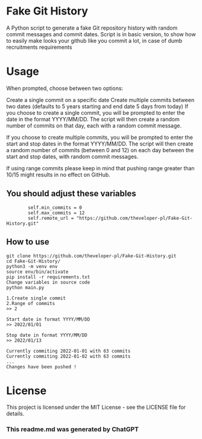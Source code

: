 # Fake Git History

A Python script to generate a fake Git repository history with random commit messages and commit dates. Script is in basic version, to show how to easily make looks your github like you commit a lot, in case of dumb recruitments requirements

# Usage

When prompted, choose between two options:

Create a single commit on a specific date
Create multiple commits between two dates (defaults to 5 years starting and end date 5 days from today)
If you choose to create a single commit, you will be prompted to enter the date in the format YYYY/MM/DD. The script will then create a random number of commits on that day, each with a random commit message.

If you choose to create multiple commits, you will be prompted to enter the start and stop dates in the format YYYY/MM/DD. The script will then create a random number of commits (between 0 and 12) on each day between the start and stop dates, with random commit messages.

If using range commits please keep in mind that pushing range greater than 10/15 might results in no effect on GitHub.

## You should adjust these variables

```
        self.min_commits = 0
        self.max_commits = 12
        self.remote_url = "https://github.com/theveloper-pl/Fake-Git-History.git"
```

## How to use

```
git clone https://github.com/theveloper-pl/Fake-Git-History.git
cd Fake-Git-History/
python3 -m venv env
source env/bin/activate
pip install -r requirements.txt
Change variables in source code
python main.py

1.Create single commit
2.Range of commits
>> 2

Start date in format YYYY/MM/DD
>> 2022/01/01

Stop date in format YYYY/MM/DD
>> 2022/01/13

Currently commiting 2022-01-01 with 63 commits
Currently commiting 2022-01-02 with 63 commits
...
Changes have been pushed !
```

# License

This project is licensed under the MIT License - see the LICENSE file for details.

### This readme.md was generated by ChatGPT
